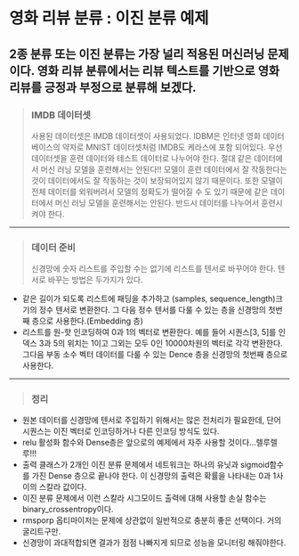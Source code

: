 # 영화 리뷰 분류 : 이진 분류 예제

2종 분류 또는 이진 분류는 가장 널리 적용된 머신러닝 문제이다. 영화 리뷰 분류에서는 리뷰 텍스트를 기반으로 영화 리뷰를 긍정과 부정으로 분류해 보겠다.
------------------------------------------------
> ### IMDB 데이터셋
> 사용된 데이터셋은 IMDB 데이터셋이 사용되었다. IDBM은 인터넷 영화 데이터베이스의 약자로 MNIST 데이터셋처럼 IMDB도 케라스에 포함 되어있다.
> 우선 데이터셋을 훈련 데이터와 테스트 데이터로 나누어야 한다. 절대 같은 데이터에서 머신 러닝 모델을 훈련해서는 안된다!! 모델이 훈련 데이터에서 잘 작동한다는 것이 데이터에서도 잘 작동하는 것이 보장되어있지 않기 때문이다. 또한 모델이 전체 데이터를 외워버려서 모델의 정확도가 떨어질 수 도 있기 때문에 같은 데이터에서 머신 러닝 모델을 훈련해서는 안된다. 반드시 데이터를 나누어서 훈련시켜야 한다.
-----------------------------------------------------------
> ### 데이터 준비
> 신경망에 숫자 리스트를 주입할 수는 없기에 리스트를 텐서로 바꾸어야 한다. 텐서로 바꾸는 방법은 두가지가 있다.
* 같은 길이가 되도록 리스트에 패딩을 추가하고 (samples, sequence_length)크기의 정수 텐서로 변환한다. 그 다음 정수 텐서를 다룰 수 있는 층을 신경망의 첫번째 층으로 사용한다.(Embedding 층)
* 리스트를 원-핫 인코딩하여 0과 1의 벡터로 변환한다. 예를 들어 시퀀스[3, 5]를 인덱스 3과 5의 위치는 1이고 그외는 모두 0인 10000차원의 벡터로 각각 변환한다. 그다음 부동 소수 벡터 데이터를 다룰 수 있는 Dence 층을 신경망의 첫번째 층으로 사용한다.
------------------------------------------------------------
> ### 정리
* 원본 데이터를 신경망에 텐서로 주입하기 위해서는 많은 전처리가 필요한데, 단어 시퀀스는 이진 벡터로 인코딩하거나 다른 인코딩 방식도 있다.
* relu 활성화 함수와 Dense층은 앞으로의 예제에서 자주 사용할 것이다...렐루렐루!!!
* 출력 클래스가 2개인 이진 분류 문제에서 네트워크는 하나의 유닛과 sigmoid함수를 가진 Dense 층으로 끝나야 한다. 이 신경망의 출력은 확률을 나타내는 0과 1사이의 스칼라 값이다.
* 이진 분류 문제에서 이런 스칼라 시그모이드 출력에 대해 사용할 손실 함수는 binary_crossentropy이다.
* rmsporp 옵티마이저는 문제에 상관없이 일반적으로 충분히 좋은 선택이다. 거의 굴리트구만.
* 신경망이 과대적합되면 결과가 점점 나빠지게 되므로 성능을 모니터링 해줘야한다.
